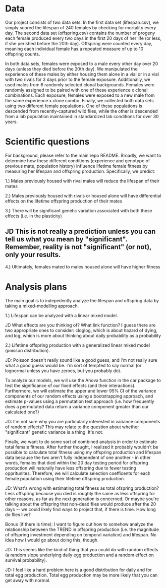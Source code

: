 # Data
Our project consists of two data sets. 
In the first data set (lifespan.csv), we simply scored the lifespan of 240 females by checking for mortality every day.
The second data set (offspring.csv) contains the number of progeny each female produced every two days in the first 20 days of her life 
(or less, if she 
perished before the 20th day). Offspring were counted every day, meaning each individual female has a repeated measure of up to 10 
offspring counts.

In both data sets, females were exposed to a male every other day over 20 days (unless they died before the 20th day). We manipulated the 
experience of these males by either housing them alone in a vial or in a vial with two rivals for 3 days prior to the female exposure. 
Additionally, we used males from 6 randomly selected clonal backgrounds. Females were randomly assigned to be paired with one of these 
experience x clonal combinations. Each exposure, females were exposed to a new male from the same experience x clone combo. Finally, we 
collected both data sets using two different female populations. One of these populations is 
descended from recently-captured wild flies, while the other is descended from a lab population maintained in standardized lab conditions 
for over 30 years.

# Scientific questions
For background, please refer to the main repo README.
Broadly, we want to determine how these different conditions (experience and genotype of previous mate, population history) influence
lifetime female fitness by measuring her lifespan and offspring production. 
Specifically, we predict:

1.) Males previously housed with rival males will reduce the lifespan of their mates

2.) Males previously housed with rivals or housed alone will have differential effects on the lifetime offspring production of their mates

3.) There will be significant genetic variation associated with both these effects (i.e. in the plasticity)

## JD This is not really a prediction unless you can tell us what you mean by "significant". Remember, reality is not "significant" (or not), only your results.

4.) Ultimately, females mated to males housed alone will have higher fitness

# Analysis plans
The main goal is to indepedently analyze the lifespan and offspring data by taking a mixed-modelling approach.

1.) Lifespan can be analyzed with a linear mixed model.

JD What effects are you thinking of? What link function? I guess there are two appropriate ones to consider: cloglog, which is about hazard of dying, and log, which is more about thinking about daily probability as a probability

2.) Lifetime offspring production with a generalized linear mixed model (poisson distribution).

JD: Poisson doesn't really sound like a good guess, and I'm not really sure what a good guess would be. I'm sort of tempted to say normal (or lognormal unless you have zeroes, but you probably do).

To analyze our models, we will use the Anova function in the car package to test the significance of our fixed effects (and their 
interactions).
Furthermore, we will estimate the upper and lower 95% CI of the variance components of our random effects using a bootstrapping approach, 
and estimate p-values using a permutation test approach (i.e. how frequently does a permutated data return a variance component greater 
than our calculated one?)

JD: I'm not sure why you are particularly interested in variance components of random effects? This may relate to the question about whether "significant" genetic variance is a thing. It's not.

Finally, we want to do some sort of combined analysis in order to estimate total female fitness. After further thought, I realized it 
probably wouldn't be possible to calculate total fitness using my offspring production and lifespan data because the two aren't fully 
independent of one another - in other words, females that died within the 20 day testing period for offspring production will naturally 
have less offspring due to fewer testing oppritunites. Therefore, we will calculate selection coefficents for each female population using 
their lifetime offspring production.

JD: What's wrong with estimating total fitness as total ofspring production? Less offspring because you died is roughly the same as less offspring for other reasons, as far as the next generation is concerned. Or maybe you're talking about the offspring that non-dead flies would produce after the 20 days -- we could likely find ways to project that, if there is time. How long do flies live?

Bonus (if there is time): I want to figure out how to somehow analyze the relationship between the TREND in offspring production (i.e. the 
magnitude of offspring investment depending on temporal variation) and lifespan. No idea how I would go about doing this, though.

JD: This seems like the kind of thing that you could do with random effects (a random slope underlying daily egg production and a random effect on survival probability).

JD: I feel like a hard problem here is a good distribution for daily and for total egg production. Total egg production may be more likely that you can get away with normal.
